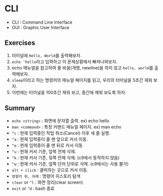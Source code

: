 # CLI
- CLI : Command Line Interface
- GUI : Graphic User Interface

## Exercises
1. 터미널에 `Hello, World`를 출력해보자.
2. `echo 'hello`라고 입력하고 이 문제상황에서 빠져나와보자.
3. echo 매뉴얼을 참고하여 줄 바꿈(개행, newline)을 하지 않고 `hello, world`를 출력해보자.
4. `sleep`이라고 하는 명령어의 매뉴얼 페이지를 읽고, 우리의 터미널을 5초간 재워 보자.
5. 이번에는 터미널을 100초간 재워 보고, 중간에 깨워 보도록 하자.

## Summary
- `echo <string>` : 화면에 문자열 출력. ex) echo hello
- `man <command>` : 특정 커맨드 매뉴얼 페이지. ex) man echo
- `^c` : 현재 입력중인 작업 취소(Cancel) 이후 새 줄 실행.
- `^a` : 현재 입력중이 줄 맨 앞으로 커서 이동.
- `^e` : 현재 입력중이 줄 맨 뒤로 커서 이동
- `^u` : 현재 커서 기준, 앞쪽 전체 삭제.
- `^k` : 현재 커서 기준, 뒷쪽 전체 삭제. (c9에서 동작하지 않음)
- `^w` : 현재 커서 기준, 앞쪽 단어 단위로 삭제. (c9에서는 사용 불가)
- `alt + click` : 클릭하는 곳으로 커서 이동.
- `방향키 위, 아래` : 명령어 히스토리 탐색
- `clear` or `^l` : 화면 정리(clear screen)
- `exit` or `^d` : bash 종료